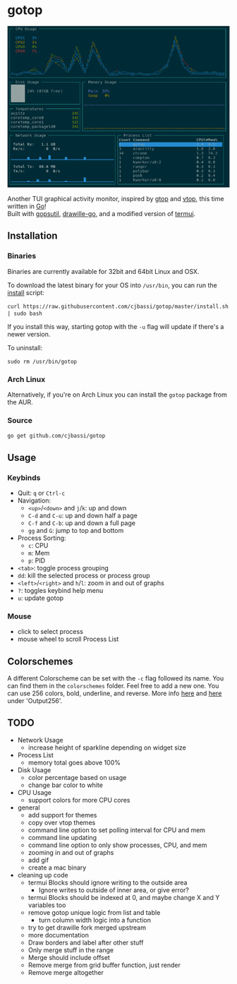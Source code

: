 # gotop

![image](demo.gif)

Another TUI graphical activity monitor, inspired by [gtop](https://github.com/aksakalli/gtop) and [vtop](https://github.com/MrRio/vtop), this time written in [Go](https://golang.org/)!  
Built with [gopsutil](https://github.com/shirou/gopsutil), [drawille-go](https://github.com/exrook/drawille-go), and a modified version of [termui](https://github.com/gizak/termui).


## Installation

### Binaries

Binaries are currently available for 32bit and 64bit Linux and OSX.

To download the latest binary for your OS into `/usr/bin`, you can run the [install](https://github.com/cjbassi/gotop/blob/master/install.sh) script:

    curl https://raw.githubusercontent.com/cjbassi/gotop/master/install.sh | sudo bash

If you install this way, starting gotop with the `-u` flag will update if there's a newer version.

To uninstall:

    sudo rm /usr/bin/gotop

### Arch Linux

Alternatively, if you're on Arch Linux you can install the `gotop` package from the AUR.

### Source

    go get github.com/cjbassi/gotop


## Usage

### Keybinds

* Quit: `q` or `Ctrl-c`
* Navigation:
    * `<up>`/`<down>` and `j`/`k`: up and down
    * `C-d` and `C-u`: up and down half a page
    * `C-f` and `C-b`: up and down a full page
    * `gg` and `G`: jump to top and bottom
* Process Sorting:
    * `c`: CPU
    * `m`: Mem
    * `p`: PID
* `<tab>`: toggle process grouping
* `dd`: kill the selected process or process group
* `<left>`/`<right>` and `h`/`l`: zoom in and out of graphs
* `?`: toggles keybind help menu
* `u`: update gotop


### Mouse

* click to select process
* mouse wheel to scroll Process List


## Colorschemes

A different Colorscheme can be set with the `-c` flag followed its name. You can find them in the `colorschemes` folder.
Feel free to add a new one. You can use 256 colors, bold, underline, and reverse. More info [here](https://godoc.org/github.com/nsf/termbox-go#Attribute) and [here](https://godoc.org/github.com/nsf/termbox-go#OutputMode) under 'Output256'.


## TODO

* Network Usage
    - increase height of sparkline depending on widget size
* Process List
    - memory total goes above 100%
* Disk Usage
    - color percentage based on usage
    - change bar color to white
* CPU Usage
    - support colors for more CPU cores
* general
    - add support for themes
    - copy over vtop themes
    - command line option to set polling interval for CPU and mem
    - command line updating
    - command line option to only show processes, CPU, and mem
    - zooming in and out of graphs
    - add gif
    - create a mac binary
* cleaning up code
    - termui Blocks should ignore writing to the outside area
        - Ignore writes to outside of inner area, or give error?
    - termui Blocks should be indexed at 0, and maybe change X and Y variables too
    - remove gotop unique logic from list and table
        - turn column width logic into a function
    - try to get drawille fork merged upstream
    - more documentation
    - Draw borders and label after other stuff
    - Only merge stuff in the range
    - Merge should include offset
    - Remove merge from grid buffer function, just render
    - Remove merge altogether
